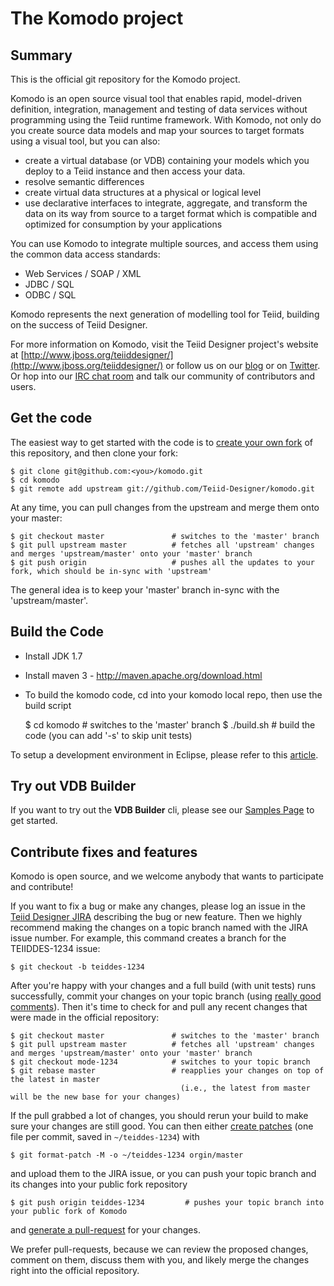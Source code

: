 # The Komodo project

## Summary

This is the official git repository for the Komodo project.

Komodo is an open source visual tool that enables rapid, model-driven definition, integration, management and testing of data services without programming using the Teiid runtime framework. With Komodo, not only do you create source data models and map your sources to target formats using a visual tool, but you can also:

*	create a virtual database (or VDB) containing your models which you deploy to a Teiid instance and then access your data.
*	resolve semantic differences
*	create virtual data structures at a physical or logical level
*	use declarative interfaces to integrate, aggregate, and transform the data on its way from source to a target format which is compatible and optimized for consumption by your applications

You can use Komodo to integrate multiple sources, and access them using the common data access standards:

*	Web Services / SOAP / XML
*	JDBC / SQL
*	ODBC / SQL

Komodo represents the next generation of modelling tool for Teiid, building on the success of Teiid Designer.

For more information on Komodo, visit the Teiid Designer project's website at [http://www.jboss.org/teiiddesigner/](http://www.jboss.org/teiiddesigner/)
or follow us on our [blog](http://teiid.blogspot.com/) or on [Twitter](https://twitter.com/teiiddesigner). Or hop into our [IRC chat room](http://www.jboss.org/teiiddesigner/chat)
and talk our community of contributors and users.

## Get the code

The easiest way to get started with the code is to [create your own fork](http://help.github.com/forking/) of this repository, and then clone your fork:

	$ git clone git@github.com:<you>/komodo.git
	$ cd komodo
	$ git remote add upstream git://github.com/Teiid-Designer/komodo.git
	
At any time, you can pull changes from the upstream and merge them onto your master:

	$ git checkout master               # switches to the 'master' branch
	$ git pull upstream master          # fetches all 'upstream' changes and merges 'upstream/master' onto your 'master' branch
	$ git push origin                   # pushes all the updates to your fork, which should be in-sync with 'upstream'

The general idea is to keep your 'master' branch in-sync with the 'upstream/master'.

## Build the Code

- Install JDK 1.7
- Install maven 3 - http://maven.apache.org/download.html
- To build the komodo code, cd into your komodo local repo, then use the build script

	$ cd komodo                         # switches to the 'master' branch
	$ ./build.sh                        # build the code (you can add '-s' to skip unit tests)

To setup a development environment in Eclipse, please refer to this [article](https://developer.jboss.org/docs/DOC-53242).

## Try out VDB Builder

If you want to try out the __VDB Builder__ cli,  please see our [Samples Page](https://github.com/Teiid-Designer/teiid-designer-samples/tree/master/cli) to get started.

## Contribute fixes and features

Komodo is open source, and we welcome anybody that wants to participate and contribute!

If you want to fix a bug or make any changes, please log an issue in the [Teiid Designer JIRA](https://issues.jboss.org/browse/TEIIDDES) describing the bug or new feature. Then we highly recommend making the changes on a topic branch named with the JIRA issue number. For example, this command creates
a branch for the TEIIDDES-1234 issue:

	$ git checkout -b teiddes-1234

After you're happy with your changes and a full build (with unit tests) runs successfully, commit your changes on your topic branch
(using [really good comments](http://community.jboss.org/wiki/TeiidDesignerDevelopmentGuidelines#Commits)). Then it's time to check for
and pull any recent changes that were made in the official repository:

	$ git checkout master               # switches to the 'master' branch
	$ git pull upstream master          # fetches all 'upstream' changes and merges 'upstream/master' onto your 'master' branch
	$ git checkout mode-1234            # switches to your topic branch
	$ git rebase master                 # reapplies your changes on top of the latest in master
	                                      (i.e., the latest from master will be the new base for your changes)

If the pull grabbed a lot of changes, you should rerun your build to make sure your changes are still good.
You can then either [create patches](http://progit.org/book/ch5-2.html) (one file per commit, saved in `~/teiddes-1234`) with 

	$ git format-patch -M -o ~/teiddes-1234 orgin/master

and upload them to the JIRA issue, or you can push your topic branch and its changes into your public fork repository

	$ git push origin teiddes-1234         # pushes your topic branch into your public fork of Komodo

and [generate a pull-request](http://help.github.com/pull-requests/) for your changes. 

We prefer pull-requests, because we can review the proposed changes, comment on them,
discuss them with you, and likely merge the changes right into the official repository.


